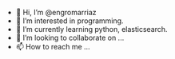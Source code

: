 - 👋 Hi, I’m @engromarriaz
- 👀 I’m interested in programming.
- 🌱 I’m currently learning python, elasticsearch.
- 💞️ I’m looking to collaborate on ...
- 📫 How to reach me ...

<!---
engromarriaz/engromarriaz is a ✨ special ✨ repository because its `README.md` (this file) appears on your GitHub profile.
You can click the Preview link to take a look at your changes.
--->

